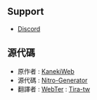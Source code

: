 ## Support

- [Discord](https://discord.gg/u4t5D7MpAx)

## 源代碼 <br>
- 原作者 : [KanekiWeb](https://github.com/KanekiWeb) <br>
- 源代碼 : [Nitro-Generator](https://github.com/KanekiWeb/Nitro-Generator) <br>
- 翻譯者 : [WebTer](https://webter.cf) : [Tira-tw](https://github.com/Tira-tw/)

